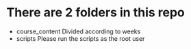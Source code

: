 # There are 2 folders in this repo
- course_content
    Divided according to weeks
- scripts
    Please run the scripts as the root user

